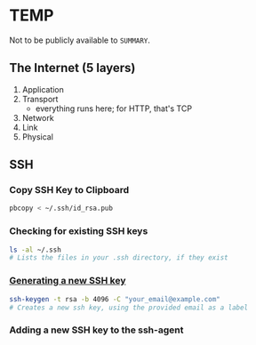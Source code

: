 # TEMP

Not to be publicly available to `SUMMARY`.




## The Internet (5 layers)

1. Application
1. Transport
    * everything runs here; for HTTP, that's TCP
1. Network
1. Link
1. Physical


## SSH

### Copy SSH Key to Clipboard

```sh
pbcopy < ~/.ssh/id_rsa.pub
```

### Checking for existing SSH keys

```sh
ls -al ~/.ssh
# Lists the files in your .ssh directory, if they exist
```

### [Generating a new SSH key](https://help.github.com/articles/generating-a-new-ssh-key/)

```sh
ssh-keygen -t rsa -b 4096 -C "your_email@example.com"
# Creates a new ssh key, using the provided email as a label
```

### Adding a new SSH key to the ssh-agent
